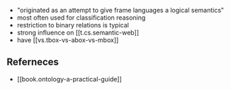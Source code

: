 
- "originated as an attempt to give frame languages a logical semantics"
- most often used for classification reasoning
- restriction to binary relations is typical
- strong influence on [[t.cs.semantic-web]]
- have [[vs.tbox-vs-abox-vs-mbox]]

## Referneces

- [[book.ontology-a-practical-guide]]